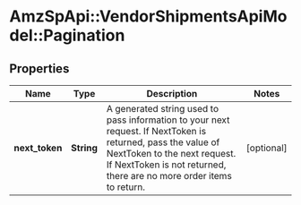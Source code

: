 # AmzSpApi::VendorShipmentsApiModel::Pagination

## Properties
Name | Type | Description | Notes
------------ | ------------- | ------------- | -------------
**next_token** | **String** | A generated string used to pass information to your next request. If NextToken is returned, pass the value of NextToken to the next request. If NextToken is not returned, there are no more order items to return. | [optional] 

